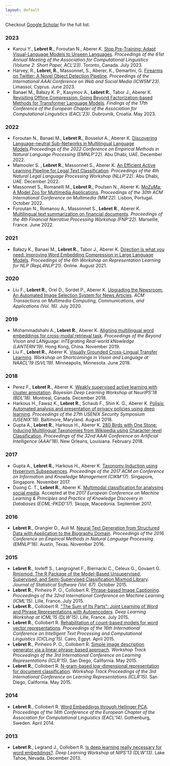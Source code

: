```yaml
---
layout: default
---
```


Checkout [Google Scholar](https://scholar.google.com/citations?user=VOAWFhYAAAAJ&hl=fr) for the full list.

### 2023

- Karoui Y., **Lebret R.**, Foroutan N., Aberer K. [Stop Pre-Training: Adapt Visual-Language Models to Unseen Languages](https://github.com/Yasminekaroui/CliCoTea). _Proceedings of the 61st Annual Meeting of the Association for Computational Linguistics (Volume 2: Short Paper, ACL'23)_. Toronto, Canada. July 2023.
- Harvey, R., **Lebret, R.**, Massonnet, S., Aberer, K., Demartini, G. [Firearms on Twitter: A Novel Object Detection Pipeline](https://ojs.aaai.org/index.php/ICWSM/article/view/22221). _Proceedings of the International AAAI Conference on Web and Social Media (ICWSM'23)_. Limassol, Cyprus. June 2023.
- Banaei M., Bałazy K. P., Kasymov A., **Lebret R.**, Tabor J., Aberer K. [Revisiting Offline Compression: Going Beyond Factorization-based Methods for Transformer Language Models](https://github.com/MohammadrezaBanaei/auto-encoder-based-transformer-compression). _Findings of the 17th Conference of the European Chapter of the Association for Computational Linguistics (EACL'23)_. Dubrovnik, Croatia. May 2023.

### 2022

- Foroutan N., Banaei M., **Lebret R.**, Bosselut A., Aberer K. [Discovering Language-neutral Sub-Networks in Multilingual Language Models](https://github.com/negar-foroutan/multiLMs-lang-neutral-subnets)._Proceedings of the 2022 Conference on Empirical Methods in Natural Language Processing (EMNLP'22)_. Abu Dhabi, UAE. December 2022.
- Mamooler S. , **Lebret R.**, Massonnet S., Aberer K. [An Efficient Active Learning Pipeline for Legal Text Classification](https://arxiv.org/abs/2211.08112). _Proceedings of the 4th Natural Legal Language Processing Workshop (NLLP'22)_. Abu Dhabi, UAE. December 2022.
- Massonnet S., Romanelli M., **Lebret R.**, Poulsen N., Aberer K. [MoZuMa: A Model Zoo for Multimedia Applications](https://github.com/mozuma/mozuma). _Proceedings of the 30th ACM International Conference on Multimedia (MM'22)_. Lisbon, Portugal. October 2022.
- Foroutan N., Romanou A., Massonnet S., **Lebret R.**, Aberer K. [Multilingual text summarization on financial documents](https://aclanthology.org/2022.fnp-1.7.pdf). _Proceedings of the 4th Financial Narrative Processing Workshop (FNP'22)_. Marseille, France. June 2022.

### 2021

- Bałazy K., Banaei M., **Lebret R.**, Tabor J., Aberer K. [Direction is what you need: Improving Word Embedding Compression in Large Language Models](https://github.com/MohammadrezaBanaei/orientation_based_embedding_compression). _Proceedings of the 6th Workshop on Representation Learning for NLP (RepL4NLP'21)_. Online. August 2021.

### 2020

- Liu F., **Lebret R.**, Orel D., Sordet P., Aberer K. [Upgrading the Newsroom: An Automated Image Selection System for News Articles](https://arxiv.org/abs/2004.11449). _ACM Transactions on Multimedia Computing, Communications, and Applications (Vol. 16)_. July 2020.

### 2019

- Mohammadshahi A., **Lebret R.**, Aberer K. [Aligning multilingual word embeddings for cross-modal retrieval task](https://aclanthology.org/D19-6402/). _Proceedings of the Beyond Vision and LANguage: inTEgrating Real-world kNowledge (LANTERN'19)_. Hong Kong, China. November 2019.
- Liu F., **Lebret R.**, Aberer K. [Visually Grounded Cross-Lingual Transfer Learning](http://fangyuliu.me/media/pdfs/sivl_naacl19.pdf). _Workshop on Shortcomings in Vision and Language at NAACL'19 (SiVL'19)_. Minneapolis, Minnesota. June 2019.

### 2018

- Perez F., **Lebret R.**, Aberer K. [Weakly supervised active learning with cluster annotation](https://arxiv.org/abs/1812.11780). _Bayesian Deep Learning Workshop at NeurIPS'18 (BDL'18)_. Montreal, Canada. December 2018.
- Harkous H., Fawaz K., **Lebret R.**, Schaub F., Shin K. G., Aberer K. [Polisis: Automated analysis and presentation of privacy policies using deep learning](https://www.usenix.org/conference/usenixsecurity18/presentation/harkous). _Proceedings of the 27th USENIX Security Symposium (USENIX'18)_. Baltimore, Maryland. August 2018.
- Gupta A., **Lebret R.**, Harkous H., Aberer K. [280 Birds with One Stone: Inducing Multilingual Taxonomies from Wikipedia using Character-level Classification](https://ojs.aaai.org/index.php/AAAI/article/view/11921). _Proceedings of the 32nd AAAI Conference on Artificial Intelligence (AAAI'18)_. New Orleans, Louisiana. February 2018.

### 2017

- Gupta A., **Lebret R.**, Harkous H., Aberer K. [Taxonomy Induction using Hypernym Subsequences](https://arxiv.org/abs/1704.07626). _Proceedings of the 2017 ACM on Conference on Information and Knowledge Management (CIKM'17)_. Singapore, Singapore. November 2017.
- Duong C. T., **Lebret R.**, Aberer K. [Multimodal classification for analysing social media](https://arxiv.org/abs/1708.02099). Accepted at the _2017 European Conference on Machine Learning & Principles and Practice of Knowledge Discovery in Databases (ECML-PKDD'17)_. Skopje, Macedonia. September 2017.

### 2016

- **Lebret R.**, Grangier D., Auli M. [Neural Text Generation from Structured Data with Application to the Biography Domain](https://aclanthology.org/D16-1128/). _Proceedings of the 2016 Conference on Empirical Methods in Natural Language Processing (EMNLP'16)_. Austin, Texas. November 2016.

### 2015

- **Lebret R.**, Iovleff S., Langrognet F., Biernacki C., Celeux G., Govaert G. [Rmixmod: The R Package of the Model-Based Unsupervised, Supervised, and Semi-Supervised Classification Mixmod Library](https://www.jstatsoft.org/article/view/v067i06). _Journal of Statistical Software (Vol. 67)_. October 2015.
- **Lebret R.**, Pinheiro P. O., Collobert R. [Phrase-based Image Captioning](https://proceedings.mlr.press/v37/lebret15). _Proceedings of the 32nd International Conference on Machine Learning (ICML'15)_. Lille, France. July 2015.
- **Lebret R.**, Collobert R. ["The Sum of Its Parts": Joint Learning of Word and Phrase Representations with Autoencoders](https://arxiv.org/pdf/1506.05703). _Deep Learning Workshop at ICML'15 (DLW'15)_. Lille, France. July 2015.
- **Lebret R.**, Collobert R. [Rehabilitation of count-based models for word vector representations](https://arxiv.org/abs/1412.4930). _Proceedings of the 16th International Conference on Intelligent Text Processing and Computational Linguistics (CICLing'15)_. Cairo, Egpyt. April 2015.
- **Lebret R.**, Pinheiro P. O., Collobert R. [Simple image description generator via a linear phrase-based approach](https://arxiv.org/abs/1412.8419). _Workshop Track Proceedings of the 3rd International Conference on Learning Representations (ICLR'15)_. San Diego, California. May 2015.
- **Lebret R.**, Collobert R. [N-gram-based low-dimensional representation for document classification](https://arxiv.org/abs/1412.6277). _Workshop Track Proceedings of the 3rd International Conference on Learning Representations (ICLR'15)_. San Diego, California. May 2015.

### 2014

- **Lebret R.**, Collobert R. [Word Embeddings through Hellinger PCA](https://aclanthology.org/E14-1051/). _Proceedings of the 14th Conference of the European Chapter of the Association for Computational Linguistics (EACL'14)_. Gothenburg, Sweden. April 2014.

### 2013

- **Lebret R.**, Legrand J., Collobert R. [Is deep learning really necessary for word embeddings?](https://infoscience.epfl.ch/record/196986/files/Lebret_Idiap-RR-44-2013.pdf). _Deep Learning Workshop at NIPS'13 (DLW'13)_. Lake Tahoe, Nevada. December 2013.
